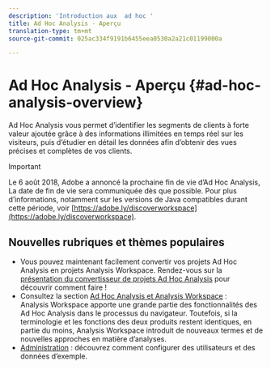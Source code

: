 ```yaml
---
description: 'Introduction aux  ad hoc '
title: Ad Hoc Analysis - Aperçu
translation-type: tm+mt
source-git-commit: 025ac334f9191b6455eea0530a2a21c01199000a

---
```



# Ad Hoc Analysis - Aperçu {#ad-hoc-analysis-overview}

Ad Hoc Analysis vous permet d’identifier les segments de clients à forte valeur ajoutée grâce à des informations illimitées en temps réel sur les visiteurs, puis d’étudier en détail les données afin d’obtenir des vues précises et complètes de vos clients.

>[!Important]
>Le 6 août 2018, Adobe a annoncé la prochaine fin de vie d’Ad Hoc Analysis, La date de fin de vie sera communiquée dès que possible. Pour plus d’informations, notamment sur les versions de Java compatibles durant cette période, voir [https://adobe.ly/discoverworkspace](https://adobe.ly/discoverworkspace).

## Nouvelles rubriques et thèmes populaires

* Vous pouvez maintenant facilement convertir vos projets Ad Hoc Analysis en projets Analysis Workspace. Rendez-vous sur la [présentation du convertisseur de projets Ad Hoc Analysis](/help/analyze/ad-hoc-analysis/c-aha-project-converter/aha2aw-overview.md) pour découvrir comment faire !
* Consultez la section [Ad Hoc Analysis et Analysis Workspace](/help/analyze/analysis-workspace/workspace-faq/adhocanalysis-vs-analysisworkspace.md) : Analysis Workspace apporte une grande partie des fonctionnalités des Ad Hoc Analysis dans le processus du navigateur. Toutefois, si la terminologie et les fonctions des deux produits restent identiques, en partie du moins, Analysis Workspace introduit de nouveaux termes et de nouvelles approches en matière d’analyses.
* [Administration](/help/analyze/ad-hoc-analysis/c-administration.md) : découvrez comment configurer des utilisateurs et des données d’exemple.
